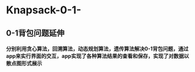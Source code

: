 # Knapsack-0-1-
## 0-1背包问题延伸
#### 分别利用贪心算法，回溯算法，动态规划算法，遗传算法解决0-1背包问题，通过app来实行界面的交互，app实现了各种算法结果的查看和保存，实现了对数据以散点图形式展示

